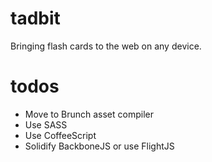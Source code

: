 tadbit
======

Bringing flash cards to the web on any device.


todos
=====
- Move to Brunch asset compiler
- Use SASS
- Use CoffeeScript
- Solidify BackboneJS or use FlightJS
